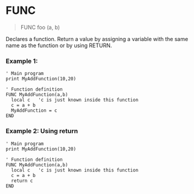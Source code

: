# FUNC

> FUNC foo (a, b)

Declares a function. Return a value by assigning a variable with the same name as the function or by using RETURN.

### Example 1:

```
' Main program
print MyAddFunction(10,20)

' Function definition
FUNC MyAddFunction(a,b)
  local c   'c is just known inside this function
  c = a + b
  MyAddFunction = c
END
```

### Example 2: Using return

```
' Main program
print MyAddFunction(10,20)

' Function definition
FUNC MyAddFunction(a,b)
  local c   'c is just known inside this function
  c = a + b
  return c
END
```

